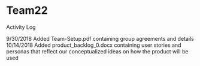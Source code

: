 # Team22
Activity Log

9/30/2018	Added Team-Setup.pdf containing group agreements and details
10/14/2018	Added product_backlog_0.docx containing user stories and personas that reflect our conceptualized ideas on how the product will be used